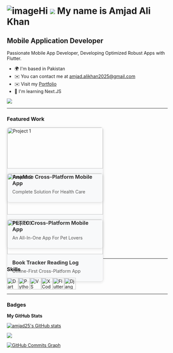 ![image](https://github.com/user-attachments/assets/9cda9a4c-b32f-463c-b017-98435de151d8)Hi ![](https://user-images.githubusercontent.com/18350557/176309783-0785949b-9127-417c-8b55-ab5a4333674e.gif) My name is Amjad Ali Khan
======================================================================================================================================

Mobile Application Developer
----------------------------

Passionate Mobile App Developer, Developing Optimized Robust Apps with Flutter.

* 🌍  I'm based in Pakistan
* ✉️  You can contact me at [amjad.alikhan2025@gmail.com](mailto:amjad.alikhan2025@gmail.com)
* ✉️  Visit my [Portfolio](https://transparent-kryptops-f94.notion.site/Amjad-s-Portfolio-4d430d90691344cfada932aff5912e7b)
* 🧠  I'm learning Next.JS

<a href="https://www.x.com/amjad25" target="_blank" rel="noreferrer"><img
src="https://img.shields.io/twitter/follow/amjad25?logo=twitter&style=for-the-badge&color=0891b2&labelColor=1c1917"
/></a>

---

### Featured Work

<div style="display: flex; flex-wrap: wrap; gap: 16px;">
  <a href="https://transparent-kryptops-f94.notion.site/AnaMee-Cross-Platform-Mobile-App-Complete-Solution-For-Health-Care-9d132e7129e24255a210879dcdafbcdb?pvs=25" style="text-decoration: none;">
    <div style="width: 300px; border: 1px solid #ddd; border-radius: 8px; overflow: hidden; box-shadow: 0 2px 8px rgba(0, 0, 0, 0.1);">
      <img src="https://transparent-kryptops-f94.notion.site/image/https%3A%2F%2Fprod-files-secure.s3.us-west-2.amazonaws.com%2F66b9e74c-cd78-4f34-8d36-c308af73a487%2Fd2f36e7b-8e3a-4e5a-938c-9e0cd8d9477f%2FScreenshot_2024-11-17_130323.png?table=block&id=141d9cd0-9fc4-80c2-b634-c94bc459546b&spaceId=66b9e74c-cd78-4f34-8d36-c308af73a487&width=1380&userId=&cache=v2" alt="Project 1" style="width: 100%; height: auto;" />
      <div style="padding: 16px; background: #f8f9fa;">
        <h3 style="margin: 0; color: #333;">AnaMee Cross-Platform Mobile App</h3>
        <p style="margin: 8px 0; color: #555;">Complete Solution For Health Care</p>
      </div>
    </div>
  </a>

  <a href="https://transparent-kryptops-f94.notion.site/PETTO-Cross-Platform-Mobile-App-An-All-In-App-For-Pet-Lovers-372b0fd0aa964ff8934f9b434393f25f?pvs=25" style="text-decoration: none;">
    <div style="width: 300px; border: 1px solid #ddd; border-radius: 8px; overflow: hidden; box-shadow: 0 2px 8px rgba(0, 0, 0, 0.1);">
      <img src="https://transparent-kryptops-f94.notion.site/image/https%3A%2F%2Fprod-files-secure.s3.us-west-2.amazonaws.com%2F66b9e74c-cd78-4f34-8d36-c308af73a487%2Fbdae90bf-c902-4857-96f9-261de26e3223%2FScreenshot_2024-11-17_130959.png?table=block&id=bbebd2a1-5be7-4e36-94c0-dca6fdff7075&spaceId=66b9e74c-cd78-4f34-8d36-c308af73a487&width=1380&userId=&cache=v2" alt="Project 2" style="width: 100%; height: auto;" />
      <div style="padding: 16px; background: #f8f9fa;">
        <h3 style="margin: 0; color: #333;">PETTO Cross-Platform Mobile App</h3>
        <p style="margin: 8px 0; color: #555;">An All-In-One App For Pet Lovers</p>
      </div>
    </div>
  </a>

  <a href="https://transparent-kryptops-f94.notion.site/Bowel-Movement-Tracker-Cross-Platform-Offline-First-App-c47192d80876464cb388e14a1b856a94?pvs=25" style="text-decoration: none;">
    <div style="width: 300px; border: 1px solid #ddd; border-radius: 8px; overflow: hidden; box-shadow: 0 2px 8px rgba(0, 0, 0, 0.1);">
      <img src="https://transparent-kryptops-f94.notion.site/image/https%3A%2F%2Fprod-files-secure.s3.us-west-2.amazonaws.com%2F66b9e74c-cd78-4f34-8d36-c308af73a487%2Ff2328268-72ca-4bbe-b962-1ec78486bfd0%2Fimage.png?table=block&id=141d9cd0-9fc4-8003-b42a-fc7c5acc9968&spaceId=66b9e74c-cd78-4f34-8d36-c308af73a487&width=1380&userId=&cache=v2" alt="Project 3" style="width: 100%; height: auto;" />
      <div style="padding: 16px; background: #f8f9fa;">
        <h3 style="margin: 0; color: #333;">Book Tracker Reading Log</h3>
        <p style="margin: 8px 0; color: #555;">Offline-First Cross-Platform App</p>
      </div>
    </div>
  </a>
</div>

---

### Skills

<p align="left">
<a href="https://dart.dev/" target="_blank" rel="noreferrer"><img src="https://raw.githubusercontent.com/danielcranney/readme-generator/main/public/icons/skills/dart-colored.svg" width="36" height="36" alt="Dart" /></a><a href="https://www.python.org/" target="_blank" rel="noreferrer"><img src="https://raw.githubusercontent.com/danielcranney/readme-generator/main/public/icons/skills/python-colored.svg" width="36" height="36" alt="Python" /></a><a href="https://code.visualstudio.com/" target="_blank" rel="noreferrer"><img src="https://raw.githubusercontent.com/danielcranney/readme-generator/main/public/icons/skills/visualstudiocode.svg" width="36" height="36" alt="VS Code" /></a><a href="https://www.xcode.com" target="_blank" rel="noreferrer"><img src="https://raw.githubusercontent.com/danielcranney/readme-generator/main/public/icons/skills/xcode.svg" width="36" height="36" alt="XCode" /></a><a href="https://flutter.dev/" target="_blank" rel="noreferrer"><img src="https://raw.githubusercontent.com/danielcranney/readme-generator/main/public/icons/skills/flutter-colored.svg" width="36" height="36" alt="Flutter" /></a><a href="https://www.djangoproject.com/" target="_blank" rel="noreferrer"><img src="https://raw.githubusercontent.com/danielcranney/readme-generator/main/public/icons/skills/django-colored-dark.svg" width="36" height="36" alt="Django" /></a>
</p>

---

### Badges

<b>My GitHub Stats</b>

<a href="http://www.github.com/amjad25"><img src="https://github-readme-stats.vercel.app/api?username=amjad25&show_icons=true&hide=&count_private=true&title_color=0891b2&text_color=ffffff&icon_color=0891b2&bg_color=1c1917&hide_border=true&show_icons=true" alt="amjad25's GitHub stats" /></a>

<a href="http://www.github.com/amjad25"><img src="https://github-readme-streak-stats.herokuapp.com/?user=amjad25&stroke=ffffff&background=1c1917&ring=0891b2&fire=0891b2&currStreakNum=ffffff&currStreakLabel=0891b2&sideNums=ffffff&sideLabels=ffffff&dates=ffffff&hide_border=true" /></a>

<a href="http://www.github.com/amjad25"><img src="https://github-readme-activity-graph.cyclic.app/graph?username=amjad25&bg_color=1c1917&color=ffffff&line=0891b2&point=ffffff&area_color=1c1917&area=true&hide_border=true&custom_title=GitHub%20Commits%20Graph" alt="GitHub Commits Graph" /></a>
